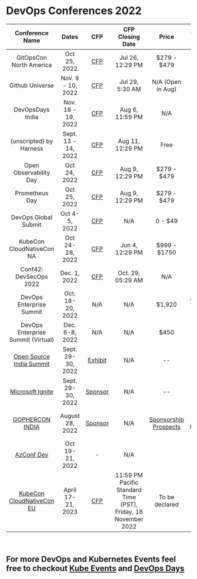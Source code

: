 
# DevOps Conferences 2022 


|         **Conference Name**        |      **Dates**      |                                               **CFP**                                               | **CFP Closing  Date** |     **Price**     |                                           **Conference Mode**                                          |
|:----------------------------------:|:-------------------:|:----------------------------------------------------------------------------------------------------------:|:---------------------:|:-----------------:|:------------------------------------------------------------------------------------------------------:|
|       GitOpsCon North America      |     Oct 25, 2022    |               [CFP](https://events.linuxfoundation.org/gitopscon-north-america/program/cfp/)               |    Jul 26, 12:29 PM   |    $279 - $479    | Hybrid; [Venue](https://events.linuxfoundation.org/kubecon-cloudnativecon-north-america/venue-travel/) |
|           Github Universe          |  Nov. 9 - 10, 2022  |                           [CFP](https://www.githubuniverse.com/call_for_speakers)                          |    Jul 29, 5:30 AM    | N/A (Open in Aug) |                      Hybrid; [Venue](https://www.githubuniverse.com/save_the_date)                     |
|          DevOpsDays India          |  Nov. 18 - 19, 2022 | [CFP](https://docs.google.com/forms/d/e/1FAIpQLSccCh84Z_Ckt6Y5_2gERkN9cnGtVyGxhIxpx7cbuGjXH1swLg/viewform) |    Aug 6, 11:59 PM    |        N/A        |                                          In-Person (Bangalore)                                         |
|       {unscripted} by Harness      | Sept. 13 - 14, 2022 |                               [CFP](https://sessionize.com/unscripted-2022/)                               |    Aug 11, 12:29 PM   |        Free       |                             Hybrid; [Venue](https://www.unscriptedconf.io/)                            |
|       Open Observability Day       |     Oct 24, 2022    |                   [CFP](https://linuxfoundation.smapply.io/prog/open_observability_day/)                   |    Aug 9, 12:29 PM    |    $279 - $479    | Hybrid; [Venue](https://events.linuxfoundation.org/kubecon-cloudnativecon-north-america/venue-travel/) |
|           Prometheus Day           |     Oct 25, 2022    |              [CFP](https://linuxfoundation.smapply.io/prog/prometheusday_north_america_2022/)              |    Aug 9, 12:29 PM    |    $279 - $479    | Hybrid; [Venue](https://events.linuxfoundation.org/kubecon-cloudnativecon-north-america/venue-travel/) |
|        DevOps Global Submit        |    Oct 4-5, 2022    | [CFP](https://docs.google.com/forms/d/e/1FAIpQLSdxPSKwh1bdLLClGCfvfz4FkfCVfTy7ANflVKLy4tAz-N2zRA/viewform) |          N/A          |      0 - $49      |                                                 Virtual                                                |
|      KubeCon CloudNativeCon NA     |   Oct 24-28, 2022   |    [CFP](https://events.linuxfoundation.org/kubecon-cloudnativecon-north-america/program/cfp/#overview)    |    Jun 4, 12:29 PM    |    $999 - $1750   | Hybrid; [Venue](https://events.linuxfoundation.org/kubecon-cloudnativecon-north-america/venue-travel/) |
|       Conf42: DevSecOps 2022       |     Dec. 1, 2022    |                            [CFP](https://www.papercall.io/conf42-devsecops-2022)                           |   Oct. 29, 05:29 AM   |        N/A        |                                                 Virtual                                                |
|      DevOps Enterprise Summit      |  Oct. 18-20, 2022   |                                                     N/A                                                    |          N/A          |       $1,920      |                     [Venue - Las Vegas](https://events.itrevolution.com/lasvegas/)                     |
| DevOps Enterprise Summit (Virtual) |    Dec. 6-8, 2022   |                                                     N/A                                                    |          N/A          |        $450       |                                                 Virtual                                                |
|      [Open Source India Summit](https://www.opensourceindia.in/)     |  Sept. 29-30, 2022   |                                                     [Exhibit](https://www.opensourceindia.in/special-offers-packages-for-exhibitors/)                                                    |          N/A          |       --      |                     In-Person (Bangalore)
|      [Microsoft Ignite](https://ignite.microsoft.com/en-US/home)     |  Sept. 29-30, 2022   |                                                     [Sponsor](mailto:sponsor@microsoft.com)                                                    |          N/A          |       --      |                     In-Person (Bangalore)
|      [GOPHERCON INDIA](https://gopherconindia.org/)     |  August 28, 2022   |                                                     [Sponsor](mailto:satish@emergingtechs.in)                                                    |          N/A          |       [Sponsorship Prospects](https://gopherconindia.org/gci2022.pdf)    |                     In Person - Pune, Maharashtra - India
|      [AzConf Dev](https://azconf.dev/)     |  Oct 19-21, 2022   |                                                     -                                                   |          N/A          |           |                     In Person - Chennai, Tamil Nadu - India
|      [KubeCon CloudNativeCon EU](https://events.linuxfoundation.org/kubecon-cloudnativecon-europe/)     |   April 17-21, 2023   |    [CFP](https://events.linuxfoundation.org/kubecon-cloudnativecon-europe/program/cfp/)    |    11:59 PM Pacific Standard Time (PST), Friday, 18 November 2022    |    To be declared   |In -person [Venue](https://events.linuxfoundation.org/kubecon-cloudnativecon-europe/venue-travel/) |


<br>

## For more DevOps and Kubernetes Events feel free to checkout [Kube Events](https://kube.events/) and [DevOps Days](https://devopsdays.org/)
